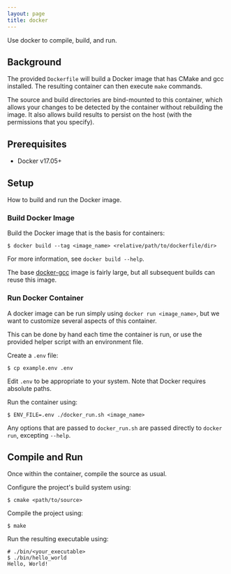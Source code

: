 ```yaml
---
layout: page
title: docker
---
```



Use docker to compile, build, and run.


## Background

The provided `Dockerfile` will build a Docker image that has CMake and gcc installed.
The resulting container can then execute `make` commands.

The source and build directories are bind-mounted to this container,
which allows your changes to be detected by the container without rebuilding
the image. It also allows build results to persist on the host
(with the permissions that you specify).


## Prerequisites

  * Docker v17.05+


## Setup

How to build and run the Docker image.


### Build Docker Image

Build the Docker image that is the basis for containers:

```
$ docker build --tag <image_name> <relative/path/to/dockerfile/dir>
```

For more information, see `docker build --help`.

The base [docker-gcc](https://hub.docker.com/_/gcc/) image is fairly large,
but all subsequent builds can reuse this image.


### Run Docker Container

A docker image can be run simply using `docker run <image_name>`, but we want
to customize several aspects of this container.

This can be done by hand each time the container is run, or use the provided
helper script with an environment file.

Create a `.env` file:
```
$ cp example.env .env
```

Edit `.env` to be appropriate to your system.
Note that Docker requires absolute paths.

Run the container using:
```
$ ENV_FILE=.env ./docker_run.sh <image_name>
```

Any options that are passed to `docker_run.sh` are passed directly to `docker run`,
excepting `--help`.


## Compile and Run

Once within the container, compile the source as usual.

Configure the project's build system using:

```
$ cmake <path/to/source>
```

Compile the project using:

```
$ make
```

Run the resulting executable using:
```
# ./bin/<your_executable>
$ ./bin/hello_world
Hello, World!
```

